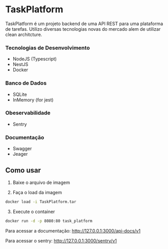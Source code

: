 # TaskPlatform

TaskPlatform é um projeto backend de uma API REST para uma plataforma de tarefas. Utilizo diversas tecnologias novas do mercado alem de utilizar clean architcture.

### Tecnologias de Desenvolvimento

- NodeJS (Typescript)
- NestJS
- Docker

### Banco de Dados
- SQLite
- InMemory (for jest)

### Obeservabilidade
- Sentry

### Documentação
- Swagger
- Jeager

## Como usar

1. Baixe o arquivo de imagem

2. Faça o load da imagem  
```bash
docker load -i TaskPlatform.tar
```

3. Execute o container
```bash
docker run -d -p 8080:80 task_platform
```

Para acessar a documentação: http://127.0.0.1:3000/api-docs/v1

Para acessar o sentry: http://127.0.0.1:3000/sentry/v1
